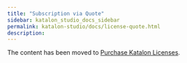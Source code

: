 ```yaml
---
title: "Subscription via Quote"
sidebar: katalon_studio_docs_sidebar
permalink: katalon-studio/docs/license-quote.html
description:
---
```


The content has been moved to [Purchase Katalon Licenses](https://docs.katalon.com/katalon-studio/docs/license-subscription.html).